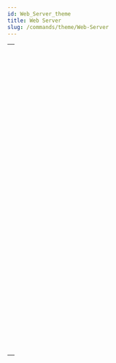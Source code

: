 ```yaml
---
id: Web_Server_theme
title: Web Server
slug: /commands/theme/Web-Server
---
```



||
|---|
|[<!-- INCLUDE #_command_.WEB GET BODY PART.Syntax -->](../../commands-legacy/web-get-body-part.md)<br/>|
|[<!-- INCLUDE #_command_.WEB Get body part count.Syntax -->](../../commands-legacy/web-get-body-part-count.md)<br/>|
|[<!-- INCLUDE #_command_.WEB Get current session ID.Syntax -->](../../commands-legacy/web-get-current-session-id.md)<br/>|
|[<!-- INCLUDE #_command_.WEB GET HTTP BODY.Syntax -->](../../commands-legacy/web-get-http-body.md)<br/>|
|[<!-- INCLUDE #_command_.WEB GET HTTP HEADER.Syntax -->](../../commands-legacy/web-get-http-header.md)<br/>|
|[<!-- INCLUDE #_command_.WEB GET OPTION.Syntax -->](../../commands-legacy/web-get-option.md)<br/>|
|[<!-- INCLUDE #_command_.WEB Get server info.Syntax -->](../../commands-legacy/web-get-server-info.md)<br/>|
|[<!-- INCLUDE #_command_.WEB GET STATISTICS.Syntax -->](../../commands-legacy/web-get-statistics.md)<br/>|
|[<!-- INCLUDE #_command_.WEB GET VARIABLES.Syntax -->](../../commands-legacy/web-get-variables.md)<br/>|
|[<!-- INCLUDE #_command_.WEB Is secured connection.Syntax -->](../../commands-legacy/web-is-secured-connection.md)<br/>|
|[<!-- INCLUDE #_command_.WEB Is server running.Syntax -->](../../commands-legacy/web-is-server-running.md)<br/>|
|[<!-- INCLUDE #_command_.WEB LEGACY CLOSE SESSION.Syntax -->](../../commands-legacy/web-legacy-close-session.md)<br/>|
|[<!-- INCLUDE #_command_.WEB LEGACY GET SESSION EXPIRATION.Syntax -->](../../commands-legacy/web-legacy-get-session-expiration.md)<br/>|
|[<!-- INCLUDE #_command_.WEB SEND BLOB.Syntax -->](../../commands-legacy/web-send-blob.md)<br/>|
|[<!-- INCLUDE #_command_.WEB SEND FILE.Syntax -->](../../commands-legacy/web-send-file.md)<br/>|
|[<!-- INCLUDE #_command_.WEB SEND HTTP REDIRECT.Syntax -->](../../commands-legacy/web-send-http-redirect.md)<br/>|
|[<!-- INCLUDE #_command_.WEB SEND RAW DATA.Syntax -->](../../commands-legacy/web-send-raw-data.md)<br/>|
|[<!-- INCLUDE #_command_.WEB SEND TEXT.Syntax -->](../../commands-legacy/web-send-text.md)<br/>|
|[<!-- INCLUDE #_command_.WEB Server.Syntax -->](../../commands/web-server.md)<br/>|
|[<!-- INCLUDE #_command_.WEB Server list.Syntax -->](../../commands/web-server-list.md)<br/>|
|[<!-- INCLUDE #_command_.WEB SET HOME PAGE.Syntax -->](../../commands-legacy/web-set-home-page.md)<br/>|
|[<!-- INCLUDE #_command_.WEB SET HTTP HEADER.Syntax -->](../../commands-legacy/web-set-http-header.md)<br/>|
|[<!-- INCLUDE #_command_.WEB SET OPTION.Syntax -->](../../commands-legacy/web-set-option.md)<br/>|
|[<!-- INCLUDE #_command_.WEB SET ROOT FOLDER.Syntax -->](../../commands-legacy/web-set-root-folder.md)<br/>|
|[<!-- INCLUDE #_command_.WEB START SERVER.Syntax -->](../../commands-legacy/web-start-server.md)<br/>|
|[<!-- INCLUDE #_command_.WEB STOP SERVER.Syntax -->](../../commands-legacy/web-stop-server.md)<br/>|
|[<!-- INCLUDE #_command_.WEB Validate digest.Syntax -->](../../commands-legacy/web-validate-digest.md)<br/>|
